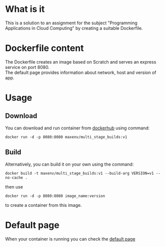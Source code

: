 # What is it

This is a solution to an assignment for the subject "Programming Applications in Cloud Computing" by creating a suitable Dockerfile.

# Dockerfile content

The Dockerfile creates an image based on Scratch and serves an express service on port 8080. <br>
The default page provides information about network, host and version of app.

# Usage

## Download

You can download and run container from [dockerhub](https://hub.docker.com/r/maxenv/multi_stage_builds)
using command:

```
docker run -d -p 8080:8080 maxenv/multi_stage_builds:v1
```

## Build

Alternatively, you can build it on your own using the command:

```
docker build -t maxenv/multi_stage_builds:v1 --build-arg VERSION=v1 --no-cache .
```

then use

```
docker run -d -p 8080:8080 image_name:version
```

to create a container from this image.

# Default page

When your container is running you can check the [default page](http://localhost:8080)
